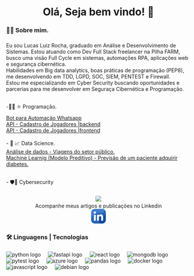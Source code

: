 
 
###

<h1 align="center">Olá, Seja bem vindo! 👋</h1>

###

<h3 align="left">👩‍💻  Sobre mim.</h3>

###

<p align="left">Eu sou Lucas Luiz Rocha, graduado em Análise e Desenvolvimento de Sistemas. Estou atuando como Dev Full Stack  freelancer na Pilha FARM, busco uma visão Full Cycle em sistemas, automações RPA, aplicações web e segurança cibernética.<br>Habilidades em Big data analytics, boas práticas de programação (PEP8), me desenvolvendo em TDD, LGPD, SOC, SIEM, PENTEST e Firewall.<br>Estou me especializando em Cyber Security buscando oportunidades e  parcerias para me desenvolver em Seguraça Cibernética e Programação.<br><br> 
  
-👨‍💻 ⚛  Programação. <summary>
[Bot para Automação Whatsapp](https://github.com/LUCAS-LUIZ-ROCHA/bot_whatsapp-RPA)<br>
[API - Cadastro de Jogadores |backend](https://github.com/LUCAS-LUIZ-ROCHA/Crud_Jogadores_Fullstack)<br>
[API - Cadastro de Jogadores |frontend](https://github.com/LUCAS-LUIZ-ROCHA/Frontend_Crud_Jogadores_Fullstack)
    </summary>
    <br>
    - 🧮 📈 Data Science. <summary> 
[Análise de dados - Viagens do setor público.](https://github.com/LUCAS-LUIZ-ROCHA/Analise_R_Viagens) <br>
[Machine Learnig (Modelo Preditivo) - Previsão de um paciente adquirir diabetes.](https://github.com/LUCAS-LUIZ-ROCHA/ML_Preditivo_R)


</summary>
    <br>- 🛡️🔐  Cybersecurity</p>

###
<div align="center">
  <img height="400" src="CyberSecurity.gif"  />
  
</div>


<div align="center">
  Acompanhe meus artigos e publicações no Linkedin 
  <br>
  <a href= "https://www.linkedin.com/in/lucas-luiz-rocha">
  <img  height="40" src= "link_log.png"    /> 
  <a/>

<h3 align="left">🛠 Linguagens | Tecnologias</h3>

###

<div align="left">
  <img src="https://cdn.jsdelivr.net/gh/devicons/devicon/icons/python/python-original.svg" height="40" alt="python logo"  />
  <img width="12" />
  <img src="https://cdn.jsdelivr.net/gh/devicons/devicon/icons/fastapi/fastapi-original.svg" height="40" alt="fastapi logo"  />
  <img width="12" />
  <img src="https://cdn.jsdelivr.net/gh/devicons/devicon/icons/react/react-original.svg" height="40" alt="react logo"  />
  <img width="12" />
  <img src="https://cdn.jsdelivr.net/gh/devicons/devicon/icons/mongodb/mongodb-original.svg" height="40" alt="mongodb logo"  />
  <img width="12" />
  <img src="https://cdn.jsdelivr.net/gh/devicons/devicon/icons/pytest/pytest-original.svg" height="40" alt="pytest logo"  />
  <img width="12" />
  <img src="https://cdn.jsdelivr.net/gh/devicons/devicon/icons/azure/azure-original.svg" height="40" alt="azure logo"  />
  <img width="12" />
  <img src="https://cdn.jsdelivr.net/gh/devicons/devicon/icons/pandas/pandas-original.svg" height="40" alt="pandas logo"  />
  <img width="12" />
  <img src="https://cdn.jsdelivr.net/gh/devicons/devicon/icons/docker/docker-plain-wordmark.svg" height="40" alt="docker logo"  />
  <img width="12" />
  <img src="https://cdn.jsdelivr.net/gh/devicons/devicon/icons/javascript/javascript-original.svg" height="40" alt="javascript logo"  />
  <img width="12" />
  <img src="https://img.shields.io/badge/Kali_Linux-557C94?style=for-the-badge&logo=kali-linux&logoColor=white" height="40" alt="debian logo"  />
</div>

###


###



###
